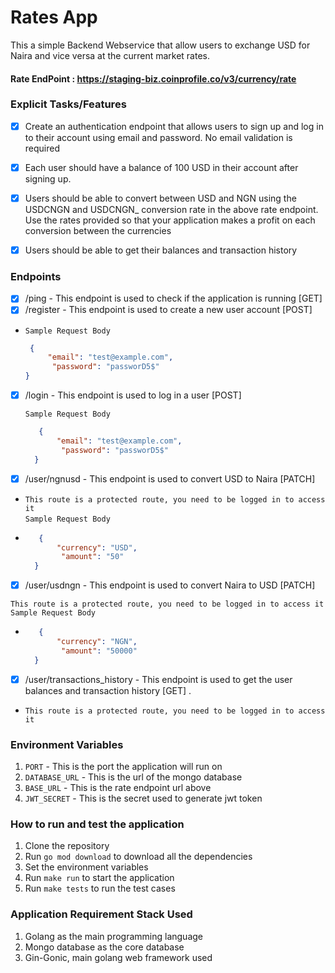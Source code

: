 # Rates App
This a simple Backend Webservice that allow users to exchange USD for Naira and vice versa at the current market rates.

#### Rate EndPoint : https://staging-biz.coinprofile.co/v3/currency/rate

### Explicit Tasks/Features
- [x] Create an authentication endpoint that allows users to sign up and log in to their account using email and password. No email validation is required
- [x] Each user should have a balance of 100 USD in their account after signing up.
- [x] Users should be able to convert between USD and NGN using the USDCNGN and USDCNGN_ conversion rate in the above rate endpoint. Use the rates provided so that your        application makes a profit on each conversion between the currencies
- [x]  Users should be able to get their balances and transaction history


### Endpoints
- [x] /ping - This endpoint is used to check if the application is running [GET]
- [x] /register - This endpoint is used to create a new user account [POST]
- 
  `Sample Request Body`
  ```json
   {
       "email": "test@example.com",
        "password": "passworD5$"
  }
- [x] /login - This endpoint is used to log in a user [POST]

    `Sample Request Body`
  ```json
     {
         "email": "test@example.com",
          "password": "passworD5$"
    }

- [x] /user/ngnusd - This endpoint is used to convert USD to Naira [PATCH]
- 
  `This route is a protected route, you need to be logged in to access it`  
  `Sample Request Body`
- ```json
     {
         "currency": "USD",
          "amount": "50"
    }

- [x] /user/usdngn - This endpoint is used to convert Naira to USD [PATCH]

`This route is a protected route, you need to be logged in to access it`  
`Sample Request Body`
- ```json
     {
         "currency": "NGN",
          "amount": "50000"
    }

- [x] /user/transactions_history - This endpoint is used to get the user balances and transaction history [GET] .
- `This route is a protected route, you need to be logged in to access it`

### Environment Variables
1. `PORT` - This is the port the application will run on
2. `DATABASE_URL` - This is the url of the mongo database
3. `BASE_URL` - This is the rate endpoint url above
4. `JWT_SECRET` - This is the secret used to generate jwt token

### How to run and test the application
1. Clone the repository
2. Run `go mod download` to download all the dependencies
3. Set the environment variables
4. Run `make run` to start the application
5. Run `make tests` to run the test cases


### Application Requirement Stack Used
1. Golang as the main programming language
2. Mongo database as the core database
3. Gin-Gonic, main golang web framework used

